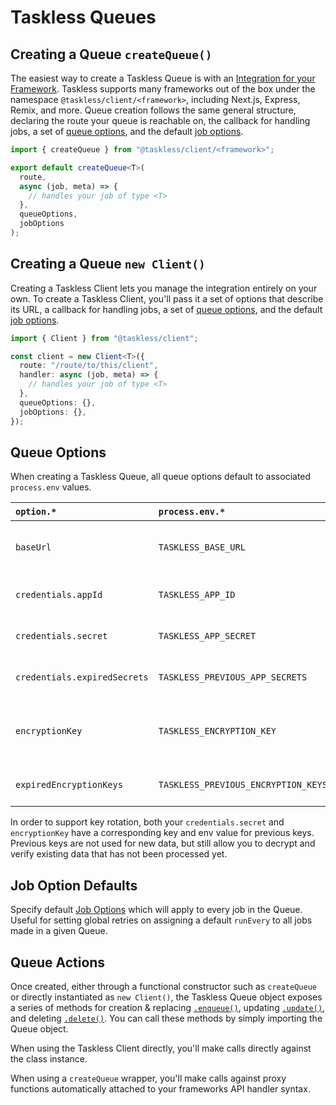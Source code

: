 # Taskless Queues

## Creating a Queue `createQueue()`

The easiest way to create a Taskless Queue is with an [Integration for your Framework](../get-started/README.md). Taskless supports many frameworks out of the box under the namespace `@taskless/client/<framework>`, including Next.js, Express, Remix, and more. Queue creation follows the same general structure, declaring the route your queue is reachable on, the callback for handling jobs, a set of [queue options](#queue-options), and the default [job options](#job-option-defaults).

```ts
import { createQueue } from "@taskless/client/<framework>";

export default createQueue<T>(
  route,
  async (job, meta) => {
    // handles your job of type <T>
  },
  queueOptions,
  jobOptions
);
```

## Creating a Queue `new Client()`

Creating a Taskless Client lets you manage the integration entirely on your own. To create a Taskless Client, you'll pass it a set of options that describe its URL, a callback for handling jobs, a set of [queue options](#queue-options), and the default [job options](#job-option-defaults).

```ts
import { Client } from "@taskless/client";

const client = new Client<T>({
  route: "/route/to/this/client",
  handler: async (job, meta) => {
    // handles your job of type <T>
  },
  queueOptions: {},
  jobOptions: {},
});
```

## Queue Options

When creating a Taskless Queue, all queue options default to associated `process.env` values.

| `option.*`                   | `process.env.*`                     | description                                   |
| :--------------------------- | :---------------------------------- | :-------------------------------------------- |
| `baseUrl`                    | `TASKLESS_BASE_URL`                 | The root URL of your application              |
| `credentials.appId`          | `TASKLESS_APP_ID`                   | Your Taskless App ID                          |
| `credentials.secret`         | `TASKLESS_APP_SECRET`               | Your Taskless App Secret                      |
| `credentials.expiredSecrets` | `TASKLESS_PREVIOUS_APP_SECRETS`     | Previous application secrets                  |
| `encryptionKey`              | `TASKLESS_ENCRYPTION_KEY`           | A secure passphrase for end-to-end encryption |
| `expiredEncryptionKeys`      | `TASKLESS_PREVIOUS_ENCRYPTION_KEYS` | Previous encryption keys                      |

In order to support key rotation, both your `credentials.secret` and `encryptionKey` have a corresponding key and env value for previous keys. Previous keys are not used for new data, but still allow you to decrypt and verify existing data that has not been processed yet.

## Job Option Defaults

Specify default [Job Options](./jobs.md#the-job-options-object-api-docsapimodulestypesmdjoboptions) which will apply to every job in the Queue. Useful for setting global retries on assigning a default `runEvery` to all jobs made in a given Queue.

## Queue Actions

Once created, either through a functional constructor such as `createQueue` or directly instantiated as `new Client()`, the Taskless Queue object exposes a series of methods for creation & replacing [`.enqueue()`](./jobs.md#create-a-job-enqueue), updating [`.update()`](./jobs.md#update-a-job-update), and deleting [`.delete()`](./jobs.md#delete-a-job-delete). You can call these methods by simply importing the Queue object.

When using the Taskless Client directly, you'll make calls directly against the class instance.

When using a `createQueue` wrapper, you'll make calls against proxy functions automatically attached to your frameworks API handler syntax.
